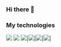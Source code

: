 ### Hi there 👋




### My technologies

![](https://img.shields.io/badge/-Python-black?logo=python&style=plastic) ![](https://img.shields.io/badge/-TensorFlow-black?logo=tensorflow&style=plastic) ![](https://img.shields.io/badge/-GCP-black?logo=googlecloud&style=plastic)|![](https://img.shields.io/badge/-NumPy-black?logo=numpy&style=plastic)|![](https://img.shields.io/badge/-Pandas-black?logo=pandas&style=plastic)|![](https://img.shields.io/badge/-Git-black?logo=git&style=plastic)|




<!--
**tombrooks248/tombrooks248** is a ✨ _special_ ✨ repository because its `README.md` (this file) appears on your GitHub profile.

Here are some ideas to get you started:

- 🔭 I’m currently working on ...
- 🌱 I’m currently learning ...
- 👯 I’m looking to collaborate on ...
- 🤔 I’m looking for help with ...
- 💬 Ask me about ...
- 📫 How to reach me: ...
- 😄 Pronouns: ...
- ⚡ Fun fact: ...
-->
